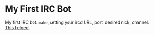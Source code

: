 # My First IRC Bot

My first IRC bot. `make`, setting your ircd URL, port, desired nick, channel.
[This helped](https://bbs.archlinux.org/viewtopic.php?id=64254).
